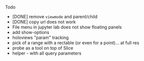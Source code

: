 

Todo
- [DONE] remove `viewmode` and parent/child
- [DONE] copy url does not work
- File menu in  jupyter lab does not show floating panels
- add show-options
- holoviews "param" tracking
- pick of a range with a rectable (or even for a point)... at full res
- probe as a tool on top of Slice
- helper - with all query parameters


